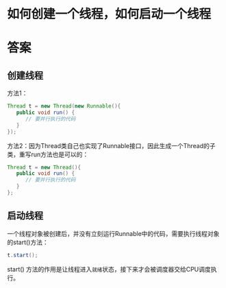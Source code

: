 # 如何创建一个线程，如何启动一个线程

# 答案

## 创建线程
方法1：

```java
Thread t = new Thread(new Runnable(){
   public void run() {
      // 要并行执行的代码
   }
});
```
方法2：因为Thread类自己也实现了Runnable接口，因此生成一个Thread的子类，重写run方法也是可以的：

```java
Thread t = new Thread(){
   public void run() {
      // 要并行执行的代码
   }
};
```

## 启动线程
一个线程对象被创建后，并没有立刻运行Runnable中的代码，需要执行线程对象的start()方法：
```java
t.start();
```
start() 方法的作用是让线程进入`就绪`状态，接下来才会被调度器交给CPU调度执行。